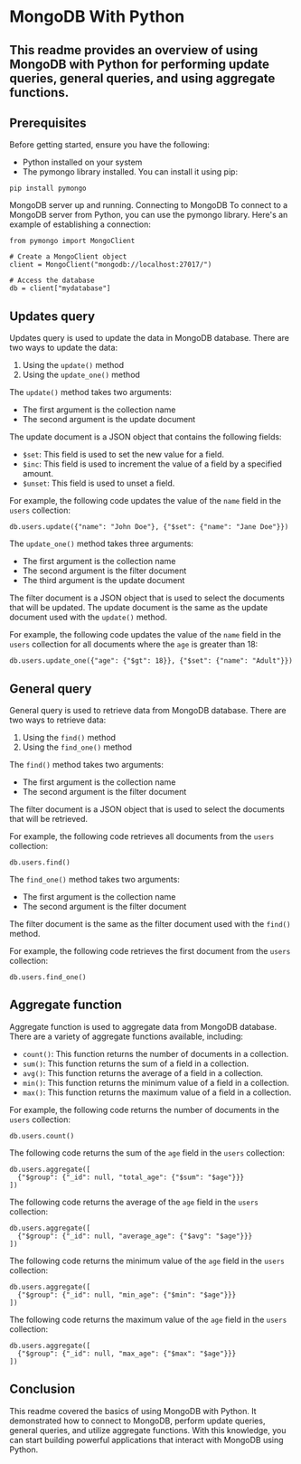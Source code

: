 # MongoDB With Python 

## This readme provides an overview of using MongoDB with Python for performing update queries, general queries, and using aggregate functions.

## Prerequisites
Before getting started, ensure you have the following:

- Python installed on your system
- The pymongo library installed. You can install it using pip:
```
pip install pymongo
```
MongoDB server up and running.
Connecting to MongoDB
To connect to a MongoDB server from Python, you can use the pymongo library. Here's an example of establishing a connection:

```
from pymongo import MongoClient

# Create a MongoClient object
client = MongoClient("mongodb://localhost:27017/")

# Access the database
db = client["mydatabase"]

```

## Updates query

Updates query is used to update the data in MongoDB database. There are two ways to update the data:

1. Using the `update()` method
2. Using the `update_one()` method

The `update()` method takes two arguments:

* The first argument is the collection name
* The second argument is the update document

The update document is a JSON object that contains the following fields:

* `$set`: This field is used to set the new value for a field.
* `$inc`: This field is used to increment the value of a field by a specified amount.
* `$unset`: This field is used to unset a field.

For example, the following code updates the value of the `name` field in the `users` collection:

```
db.users.update({"name": "John Doe"}, {"$set": {"name": "Jane Doe"}})
```

The `update_one()` method takes three arguments:

* The first argument is the collection name
* The second argument is the filter document
* The third argument is the update document

The filter document is a JSON object that is used to select the documents that will be updated. The update document is the same as the update document used with the `update()` method.

For example, the following code updates the value of the `name` field in the `users` collection for all documents where the `age` is greater than 18:

```
db.users.update_one({"age": {"$gt": 18}}, {"$set": {"name": "Adult"}})
```

## General query

General query is used to retrieve data from MongoDB database. There are two ways to retrieve data:

1. Using the `find()` method
2. Using the `find_one()` method

The `find()` method takes two arguments:

* The first argument is the collection name
* The second argument is the filter document

The filter document is a JSON object that is used to select the documents that will be retrieved.

For example, the following code retrieves all documents from the `users` collection:

```
db.users.find()
```

The `find_one()` method takes two arguments:

* The first argument is the collection name
* The second argument is the filter document

The filter document is the same as the filter document used with the `find()` method.

For example, the following code retrieves the first document from the `users` collection:

```
db.users.find_one()
```

## Aggregate function

Aggregate function is used to aggregate data from MongoDB database. There are a variety of aggregate functions available, including:

* `count()`: This function returns the number of documents in a collection.
* `sum()`: This function returns the sum of a field in a collection.
* `avg()`: This function returns the average of a field in a collection.
* `min()`: This function returns the minimum value of a field in a collection.
* `max()`: This function returns the maximum value of a field in a collection.

For example, the following code returns the number of documents in the `users` collection:

```
db.users.count()
```

The following code returns the sum of the `age` field in the `users` collection:

```
db.users.aggregate([
  {"$group": {"_id": null, "total_age": {"$sum": "$age"}}}
])
```

The following code returns the average of the `age` field in the `users` collection:

```
db.users.aggregate([
  {"$group": {"_id": null, "average_age": {"$avg": "$age"}}}
])
```

The following code returns the minimum value of the `age` field in the `users` collection:

```
db.users.aggregate([
  {"$group": {"_id": null, "min_age": {"$min": "$age"}}}
])
```

The following code returns the maximum value of the `age` field in the `users` collection:

```
db.users.aggregate([
  {"$group": {"_id": null, "max_age": {"$max": "$age"}}}
])
```

## Conclusion
This readme covered the basics of using MongoDB with Python. It demonstrated how to connect to MongoDB, perform update queries, general queries, and utilize aggregate functions. With this knowledge, you can start building powerful applications that interact with MongoDB using Python.
